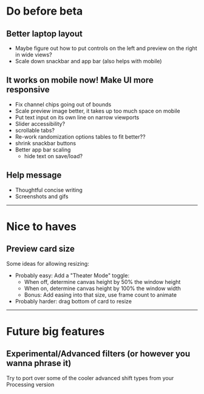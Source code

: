 # Do before beta

## Better laptop layout

- Maybe figure out how to put controls on the left and preview on the right in wide views?
- Scale down snackbar and app bar (also helps with mobile)

## It works on mobile now! Make UI more responsive

- Fix channel chips going out of bounds
- Scale preview image better, it takes up too much space on mobile
- Put text input on its own line on narrow viewports
- Slider accessibility?
- scrollable tabs?
- Re-work randomization options tables to fit better??
- shrink snackbar buttons
- Better app bar scaling
    * hide text on save/load?

## Help message

- Thoughtful concise writing
- Screenshots and gifs


--------------------------------------------------------------------------------

# Nice to haves

## Preview card size

Some ideas for allowing resizing:

- Probably easy: Add a "Theater Mode" toggle:
    * When off, determine canvas height by 50% the window height
    * When on, determine canvas height by 100% the window width
    * Bonus: Add easing into that size, use frame count to animate
- Probably harder: drag bottom of card to resize


--------------------------------------------------------------------------------

# Future big features

## Experimental/Advanced filters (or however you wanna phrase it)

Try to port over some of the cooler advanced shift types from your Processing version

